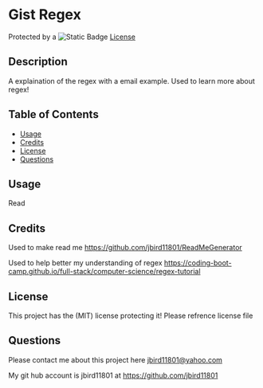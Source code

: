 # Gist Regex

Protected by a ![Static Badge](https://img.shields.io/badge/MIT-b06402) [License](#license)

## Description

A explaination of the regex with a email example. Used to learn more about regex!

## Table of Contents

- [Usage](#usage)
- [Credits](#credits)
- [License](#license)
- [Questions](#Questions)

## Usage

Read 

## Credits

Used to make read me https://github.com/jbird11801/ReadMeGenerator

Used to help better my understanding of regex https://coding-boot-camp.github.io/full-stack/computer-science/regex-tutorial

## License

This project has the (MIT) license protecting it! Please refrence license file 


## Questions

Please contact me about this project here [jbird11801@yahoo.com](mailto:jbird11801@yahoo.com)
            
My git hub account is jbird11801 at https://github.com/jbird11801
